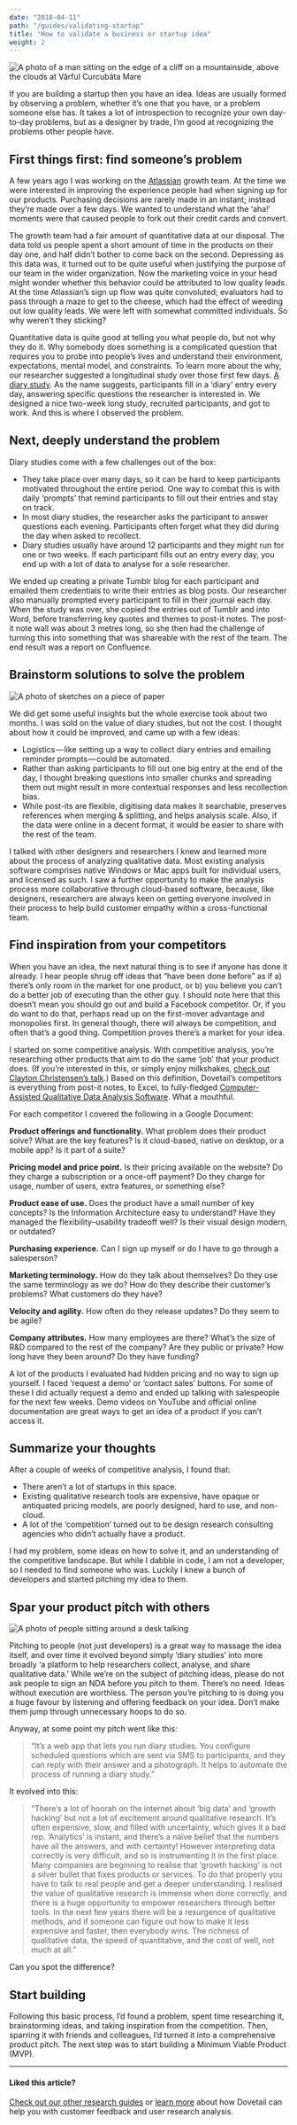 ```yaml
---
date: "2018-04-11"
path: "/guides/validating-startup"
title: "How to validate a business or startup idea"
weight: 2
---
```


![A photo of a man sitting on the edge of a cliff on a mountainside, above the clouds at Vârful Curcubăta Mare](./cliff.jpg)

If you are building a startup then you have an idea. Ideas are usually formed by observing a problem, whether it’s one that you have, or a problem someone else has. It takes a lot of introspection to recognize your own day-to-day problems, but as a designer by trade, I’m good at recognizing the problems other people have.

## First things first: find someone’s problem

A few years ago I was working on the [Atlassian](https://atlassian.com) growth team. At the time we were interested in improving the experience people had when signing up for our products. Purchasing decisions are rarely made in an instant; instead they’re made over a few days. We wanted to understand what the ‘aha!’ moments were that caused people to fork out their credit cards and convert.

The growth team had a fair amount of quantitative data at our disposal. The data told us people spent a short amount of time in the products on their day one, and half didn’t bother to come back on the second. Depressing as this data was, it turned out to be quite useful when justifying the purpose of our team in the wider organization. Now the marketing voice in your head might wonder whether this behavior could be attributed to low quality leads. At the time Atlassian’s sign up flow was quite convoluted; evaluators had to pass through a maze to get to the cheese, which had the effect of weeding out low quality leads. We were left with somewhat committed individuals. So why weren’t they sticking?

Quantitative data is quite good at telling you what people do, but not why they do it. Why somebody does something is a complicated question that requires you to probe into people’s lives and understand their environment, expectations, mental model, and constraints. To learn more about the why, our researcher suggested a longitudinal study over those first few days. [A diary study](/guides/diary-studies). As the name suggests, participants fill in a ‘diary’ entry every day, answering specific questions the researcher is interested in. We designed a nice two-week long study, recruited participants, and got to work. And this is where I observed the problem.

## Next, deeply understand the problem

Diary studies come with a few challenges out of the box:

* They take place over many days, so it can be hard to keep participants motivated throughout the entire period. One way to combat this is with daily ‘prompts’ that remind participants to fill out their entries and stay on track.
* In most diary studies, the researcher asks the participant to answer questions each evening. Participants often forget what they did during the day when asked to recollect.
* Diary studies usually have around 12 participants and they might run for one or two weeks. If each participant fills out an entry every day, you end up with a lot of data to analyse for a sole researcher.

We ended up creating a private Tumblr blog for each participant and emailed them credentials to write their entries as blog posts. Our researcher also manually prompted every participant to fill in their journal each day. When the study was over, she copied the entries out of Tumblr and into Word, before transferring key quotes and themes to post-it notes. The post-it note wall was about 3 metres long, so she then had the challenge of turning this into something that was shareable with the rest of the team. The end result was a report on Confluence.

## Brainstorm solutions to solve the problem

![A photo of sketches on a piece of paper](./brainstorm.jpg)

We did get some useful insights but the whole exercise took about two months. I was sold on the value of diary studies, but not the cost. I thought about how it could be improved, and came up with a few ideas:

* Logistics — like setting up a way to collect diary entries and emailing reminder prompts — could be automated.
* Rather than asking participants to fill out one big entry at the end of the day, I thought breaking questions into smaller chunks and spreading them out might result in more contextual responses and less recollection bias.
* While post-its are flexible, digitising data makes it searchable, preserves references when merging & splitting, and helps analysis scale. Also, if the data were online in a decent format, it would be easier to share with the rest of the team.

I talked with other designers and researchers I knew and learned more about the process of analyzing qualitative data. Most existing analysis software comprises native Windows or Mac apps built for individual users, and licensed as such. I saw a further opportunity to make the analysis process more collaborative through cloud-based software, because, like designers, researchers are always keen on getting everyone involved in their process to help build customer empathy within a cross-functional team.

## Find inspiration from your competitors

When you have an idea, the next natural thing is to see if anyone has done it already. I hear people shrug off ideas that “have been done before” as if a) there’s only room in the market for one product, or b) you believe you can’t do a better job of executing than the other guy. I should note here that this doesn’t mean you should go out and build a Facebook competitor. Or, if you do want to do that, perhaps read up on the first-mover advantage and monopolies first. In general though, there will always be competition, and often that’s a good thing. Competition proves there’s a market for your idea.

I started on some competitive analysis. With competitive analysis, you’re researching other products that aim to do the same ‘job’ that your product does. (If you’re interested in this, or simply enjoy milkshakes, [check out Clayton Christensen’s talk](https://www.youtube.com/watch?v=kGuSM3yUxik).) Based on this definition, Dovetail’s competitors is everything from post-it notes, to Excel, to fully-fledged [Computer-Assisted Qualitative Data Analysis Software](https://en.wikipedia.org/wiki/Computer-assisted_qualitative_data_analysis_software). What a mouthful.

For each competitor I covered the following in a Google Document:

**Product offerings and functionality.** What problem does their product solve? What are the key features? Is it cloud-based, native on desktop, or a mobile app? Is it part of a suite?

**Pricing model and price point.** Is their pricing available on the website? Do they charge a subscription or a once-off payment? Do they charge for usage, number of users, extra features, or something else?

**Product ease of use.** Does the product have a small number of key concepts? Is the Information Architecture easy to understand? Have they managed the flexibility–usability tradeoff well? Is their visual design modern, or outdated?

**Purchasing experience.** Can I sign up myself or do I have to go through a salesperson?

**Marketing terminology.** How do they talk about themselves? Do they use the same terminology as we do? How do they describe their customer’s problems? What customers do they have?

**Velocity and agility.** How often do they release updates? Do they seem to be agile?

**Company attributes.** How many employees are there? What’s the size of R&D compared to the rest of the company? Are they public or private? How long have they been around? Do they have funding?

A lot of the products I evaluated had hidden pricing and no way to sign up yourself. I faced ‘request a demo’ or ‘contact sales’ buttons. For some of these I did actually request a demo and ended up talking with salespeople for the next few weeks. Demo videos on YouTube and official online documentation are great ways to get an idea of a product if you can’t access it.

## Summarize your thoughts

After a couple of weeks of competitive analysis, I found that:

* There aren’t a lot of startups in this space.
* Existing qualitative research tools are expensive, have opaque or antiquated pricing models, are poorly designed, hard to use, and non-cloud.
* A lot of the ‘competition’ turned out to be design research consulting agencies who didn’t actually have a product.

I had my problem, some ideas on how to solve it, and an understanding of the competitive landscape. But while I dabble in code, I am not a developer, so I needed to find someone who was. Luckily I knew a bunch of developers and started pitching my idea to them.

## Spar your product pitch with others

![A photo of people sitting around a desk talking](./spar.jpg)

Pitching to people (not just developers) is a great way to massage the idea itself, and over time it evolved beyond simply ‘diary studies’ into more broadly ‘a platform to help researchers collect, analyse, and share qualitative data.’ While we’re on the subject of pitching ideas, please do not ask people to sign an NDA before you pitch to them. There’s no need. Ideas without execution are worthless. The person you’re pitching to is doing you a huge favour by listening and offering feedback on your idea. Don’t make them jump through unnecessary hoops to do so.

Anyway, at some point my pitch went like this:

> “It’s a web app that lets you run diary studies. You configure scheduled questions which are sent via SMS to participants, and they can reply with their answer and a photograph. It helps to automate the process of running a diary study.”

It evolved into this:

> “There’s a lot of hoorah on the internet about ‘big data’ and ‘growth hacking’ but not a lot of excitement around qualitative research. It’s often expensive, slow, and filled with uncertainty, which gives it a bad rep. ‘Analytics’ is instant, and there’s a naïve belief that the numbers have all the answers, and with certainty! However interpreting data correctly is very difficult, and so is instrumenting it in the first place. Many companies are beginning to realise that ‘growth hacking’ is not a silver bullet that fixes products or services. To do that properly you have to talk to real people and get a deeper understanding. I realised the value of qualitative research is immense when done correctly, and there is a huge opportunity to empower researchers through better tools. In the next few years there will be a resurgence of qualitative methods, and if someone can figure out how to make it less expensive and faster, then everybody wins. The richness of qualitative data, the speed of quantitative, and the cost of well, not much at all.”

Can you spot the difference?

## Start building

Following this basic process, I’d found a problem, spent time researching it, brainstorming ideas, and taking inspiration from the competition. Then, sparring it with friends and colleagues, I’d turned it into a comprehensive product pitch. The next step was to start building a Minimum Viable Product (MVP).

---

#### Liked this article?

[Check out our other research guides](/guides) or [learn more](/) about how Dovetail can help you with customer feedback and user research analysis.
